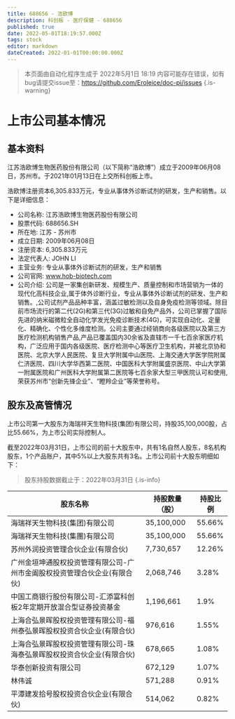 ```yaml
---
title: 688656 - 浩欧博
description: 科创板 - 医疗保健 - 688656
published: true
date: 2022-05-01T18:19:57.000Z
tags: stock
editor: markdown
dateCreated: 2022-01-01T00:00:00.000Z
---
```


> 本页面由自动化程序生成于 2022年5月1日 18:19
> 内容可能存在错误，如有bug请提交issue至：https://github.com/Eroleice/doc-pi/issues
{.is-warning}

# 上市公司基本情况

## 基本资料

江苏浩欧博生物医药股份有限公司（以下简称“浩欧博”）成立于2009年06月08日，苏州市。于2021年01月13日在上交所科创板上市。

浩欧博注册资本6,305.833万元，专业从事体外诊断试剂的研发，生产和销售。以下是详细信息：

- 公司名称: 江苏浩欧博生物医药股份有限公司
- 股票代码: 688656.SH
- 所在地: 江苏 - 苏州市
- 成立日期: 2009年06月08日
- 注册资本: 6,305.833万元
- 法定代表人: JOHN LI
- 主营业务: 专业从事体外诊断试剂的研发，生产和销售
- 公司官网: www.hob-biotech.com
- 公司介绍: 公司是一家集创新研发、规模生产、质量控制和市场营销为一体的现代化高科技企业,属于体外诊断行业，专业从事体外诊断试剂的研发、生产和销售。,公司试剂产品品种丰富，涵盖过敏检测以及自身免疫检测等领域。除目前市场流行的第二代(2G)和第三代(3G)过敏和自免产品外，公司已掌握了国际先进的纳米磁微粒全自动化学发光免疫诊断技术(4G)，可实现自动化、定量化、精确化、个性化多维度检测。公司主要通过经销商向各级医院以及第三方医疗检测机构销售产品,产品已覆盖国内30余省及直辖市一千七百余家医疗机构，广泛应用于国内各级医院、医疗检测中心等医疗卫生机构，并被北京协和医院、北京大学人民医院、复旦大学附属中山医院、上海交通大学医学院附属仁济医院、四川大学华西第二医院、中国医科大学附属盛京医院、中山大学第一附属医院和广州医科大学附属第二医院等七百余家大型三甲医院认可和使用,荣获苏州市“创新先锋企业”、“瞪羚企业”等荣誉称号。


## 股东及高管情况

上市公司第一大股东为海瑞祥天生物科技(集团)有限公司，持股35,100,000股，占比55.66%，为上市公司实际控制人。

截至2022年03月31日，上市公司的前十大股东中，共有1名自然人股东，8名机构股东，1个产品账户，其中5%以上大股东共有3名。上市公司前十大股东明细如下：

> 股东持股数据截止于：2022年03月31日
{.is-info}

| 股东名称 | 持股数量（股） | 持股比例 |
| --- | --- | --- |
| 海瑞祥天生物科技(集团)有限公司 | 35,100,000 | 55.66% |
| 海瑞祥天生物科技(集團)有限公司 | 35,100,000 | 55.66% |
| 苏州外润投资管理合伙企业(有限合伙) | 7,730,657 | 12.26% |
| 广州金垣坤通股权投资管理有限公司-广州市金阖股权投资管理合伙企业(有限合伙) | 2,068,746 | 3.28% |
| 中国工商银行股份有限公司-汇添富科创板2年定期开放混合型证券投资基金 | 1,196,661 | 1.9% |
| 上海合弘景晖股权投资管理有限公司-福州泰弘景晖股权投资合伙企业(有限合伙) | 976,616 | 1.55% |
| 上海合弘景晖股权投资管理有限公司-珠海泰弘景晖股权投资合伙企业(有限合伙) | 678,665 | 1.08% |
| 华泰创新投资有限公司 | 672,129 | 1.07% |
| 林伟诚 | 571,288 | 0.91% |
| 平潭建发拾号股权投资合伙企业(有限合伙) | 514,062 | 0.82% |




